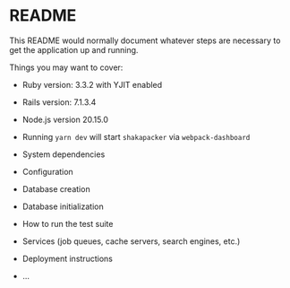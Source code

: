 # README

This README would normally document whatever steps are necessary to get the
application up and running.

Things you may want to cover:

* Ruby version: 3.3.2 with YJIT enabled

* Rails version: 7.1.3.4

* Node.js version 20.15.0

* Running `yarn dev` will start `shakapacker` via `webpack-dashboard`

* System dependencies

* Configuration

* Database creation

* Database initialization

* How to run the test suite

* Services (job queues, cache servers, search engines, etc.)

* Deployment instructions

* ...
